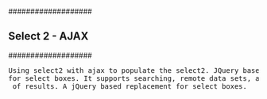 ###################
<h2> Select 2 - AJAX </h2>
###################

<pre>Using select2 with ajax to populate the select2. JQuery based replacement
for select boxes. It supports searching, remote data sets, and infinite scrolling
 of results. A jQuery based replacement for select boxes.</pre>
